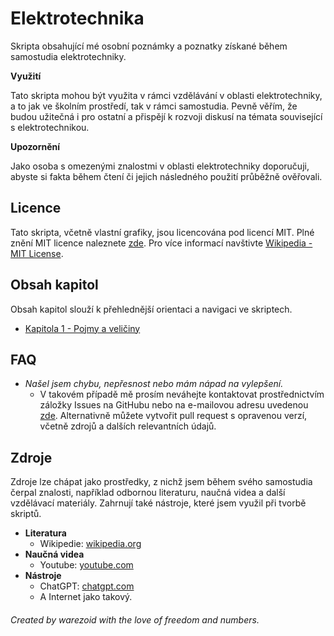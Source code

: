 # Elektrotechnika
Skripta obsahující mé osobní poznámky a poznatky získané během samostudia elektrotechniky.

**Využití**

Tato skripta mohou být využita v rámci vzdělávání v oblasti elektrotechniky, a to jak ve školním prostředí, tak v rámci samostudia. Pevně věřím, že budou užitečná i pro ostatní a přispějí k rozvoji diskusí na témata související s elektrotechnikou.

**Upozornění**

Jako osoba s omezenými znalostmi v oblasti elektrotechniky doporučuji, abyste si fakta během čtení či jejich následného použití průběžně ověřovali.



## Licence
Tato skripta, včetně vlastní grafiky, jsou licencována pod licencí MIT. Plné znění MIT licence naleznete [zde](./LICENSE.md). Pro více informací navštivte [Wikipedia - MIT License](https://en.wikipedia.org/wiki/MIT_License).



## Obsah kapitol
Obsah kapitol slouží k přehlednější orientaci a navigaci ve skriptech.

- [Kapitola 1 - Pojmy a veličiny](./src/Elektrotechnika.md#kapitola-1---pojmy-a-veličiny)



## FAQ
- *Našel jsem chybu, nepřesnost nebo mám nápad na vylepšení.*
    - V takovém případě mě prosím neváhejte kontaktovat prostřednictvím záložky Issues na GitHubu nebo na e-mailovou adresu uvedenou [zde](./src/Elektrotechnika.md#kontakt). Alternativně můžete vytvořit pull request s opravenou verzí, včetně zdrojů a dalších relevantních údajů.



## Zdroje
Zdroje lze chápat jako prostředky, z nichž jsem během svého samostudia čerpal znalosti, například odbornou literaturu, naučná videa a další vzdělávací materiály. Zahrnují také nástroje, které jsem využil při tvorbě skriptů.

- **Literatura**
    - Wikipedie: [wikipedia.org](https://wikipedia.org)
- **Naučná videa**
    - Youtube: [youtube.com](https://youtube.com)
- **Nástroje**
    - ChatGPT: [chatgpt.com](https://chatgpt.com)
    - A Internet jako takový.


###### Created by warezoid with the love of freedom and numbers.